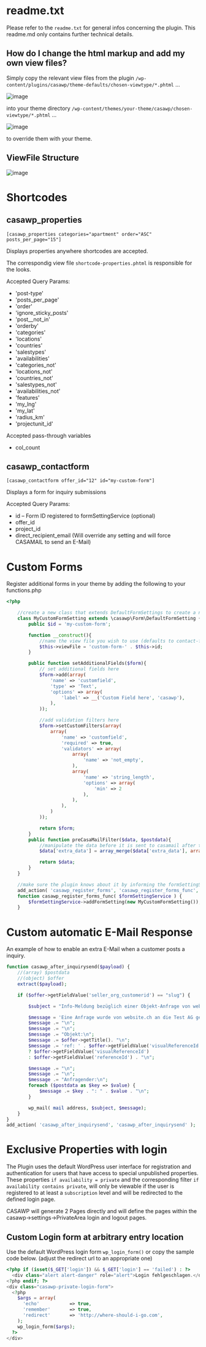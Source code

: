 readme.txt
===============================

Please refer to the ``readme.txt`` for general infos concerning the plugin. This readme.md only contains further technical details.

How do I change the html markup and add my own view files?
-------------------------------

Simply copy the relevant view files from the plugin ``/wp-content/plugins/casawp/theme-defaults/chosen-viewtype/*.phtml`` ...

![image](assets/custom-viewfiles-plugin.png)

into your theme directory ``/wp-content/themes/your-theme/casawp/chosen-viewtype/*.phtml`` ...

![image](assets/custom-viewfiles-theme.png)

to override them with your theme.

ViewFile Structure
-------------------------------

![image](assets/custom-viewfiles-structure-ugly.png)

Shortcodes
===============================

casawp_properties
-------------------------------

`[casawp_properties categories="apartment" order="ASC" posts_per_page="15"]`

Displays properties anywhere shortcodes are accepted.

The correspondig view file `shortcode-properties.phtml` is responsible for the looks.

Accepted Query Params:

* 'post-type'
* 'posts_per_page'
* 'order'
* 'ignore_sticky_posts'
* 'post__not_in'
* 'orderby'
* 'categories'
* 'locations'
* 'countries'
* 'salestypes'
* 'availabilities'
* 'categories_not'
* 'locations_not'
* 'countries_not'
* 'salestypes_not'
* 'availabilities_not'
* 'features'
* 'my_lng'
* 'my_lat'
* 'radius_km'
* 'projectunit_id'

Accepted pass-through variables

* col_count

casawp_contactform
-------------------------------

`[casawp_contactform offer_id="12" id="my-custom-form"]`

Displays a form for inquiry submissions

Accepted Query Params:

* id – Form ID registered to formSettingService (optional)
* offer_id
* project_id
* direct_recipient_email (Will override any setting and will force CASAMAIL to send an E-Mail)

Custom Forms
===============================

Register additional forms in your theme by adding the following to your functions.php

```php
<?php

    //create a new class that extends DefaultFormSettings to create a new form id.
    class MyCustomFormSetting extends \casawp\Form\DefaultFormSetting {
        public $id = 'my-custom-form';

        function __construct(){
            //name the view file you wish to use (defaults to contact-form) make sure you create the file in `wp-content/themes/your-theme/casawp/bootstrap3/{viewFileName}.phtml`
            $this->viewFile = 'custom-form-' . $this->id;
        }

        public function setAdditionalFields($form){
            // set additional fields here
            $form->add(array(
                'name' => 'customfield',
                'type' => 'Text',
                'options' => array(
                    'label' => __('Custom Field here', 'casawp'),
                ),
            ));

            //add validation filters here
            $form->setCustomFilters(array(
                array(
                    'name' => 'customfield',
                    'required' => true,
                    'validators' => array(
                        array(
                            'name' => 'not_empty',
                        ),
                        array(
                            'name' => 'string_length',
                            'options' => array(
                                'min' => 2
                            ),
                        ),
                    ),
                )
            ));

            return $form;
        }
        public function preCasaMailFilter($data, $postdata){
            //manipulate the data before it is sent to casamail after the visitor posts the form and it's valid.
            $data['extra_data'] = array_merge($data['extra_data'], array('customfield' => $postdata['customfield']));

            return $data;
        }
    }

    //make sure the plugin knows about it by informing the formSettingService from the plugin
    add_action( 'casawp_register_forms', 'casawp_register_forms_func', 10, 1 );
    function casawp_register_forms_func( $formSettingService ) {
        $formSettingService->addFormSetting(new MyCustomFormSetting());
    }
```


Custom automatic E-Mail Response
===============================

An example of how to enable an extra E-Mail when a customer posts a inquiry.

```php
function casawp_after_inquirysend($payload) {
	//(array) $postdata
	//(object) $offer
	extract($payload);

	if ($offer->getFieldValue('seller_org_customerid') == "slug") {

		$subject = "Info-Meldung bezüglich einer Objekt-Anfrage von website.ch: " . $offer->getTitle();

		$message = 'Eine Anfrage wurde von website.ch an die Test AG gesendet.';
		$message .= "\n";
		$message .= "\n";
		$message .= "Objekt:\n";
		$message .= $offer->getTitle(). "\n";
		$message .= 'ref: ' . $offer->getFieldValue('visualReferenceId')
        ? $offer->getFieldValue('visualReferenceId')
        : $offer->getFieldValue('referenceId') . "\n";

        $message .= "\n";
		$message .= "\n";
		$message .= "Anfragender:\n";
		foreach ($postdata as $key => $value) {
			$message .= $key . ": " . $value . "\n";
		}

		wp_mail( mail address, $subject, $message);
	}
}
add_action( 'casawp_after_inquirysend', 'casawp_after_inquirysend' );
```


Exclusive Properties with login
===============================

The Plugin uses the default WordPress user interface for registration and authentication for users that have access to special unpublished properties. These properties `if availability = private` and the corresponding filter `if availability contains private`, will only be viewable if the user is registered to at least a `subscription` level and will be redirected to the defined login page.

CASAWP will generate 2 Pages directly and will define the pages within the casawp->settings->PrivateArea login and logout pages.

Custom Login form at arbitrary entry location
-------------------------------

Use the default WordPress login form `wp_login_form()` or copy the sample code below. (adjust the redirect url to an appropriate one)

```php
<?php if (isset($_GET['login']) && $_GET['login'] == 'failed') : ?>
  <div class="alert alert-danger" role="alert">Login fehlgeschlagen.</div>
<?php endif; ?>
<div class="casawp-private-login-form">
  <?php
    $args = array(
      'echo'           => true,
      'remember'       => true,
      'redirect'       => 'http://where-should-i-go.com',
    );
    wp_login_form($args);
  ?>
</div>
```
